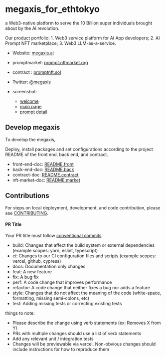 # megaxis_for_ethtokyo
  a Web3-native platform to serve the 10 Billion super individuals brought about by the AI revolution.

  Our product portfolio: 1. Web3 service platform for AI App developers; 2. AI Prompt NFT marketplace; 3. Web3 LLM-as-a-service.


- Website: [megaxis.ai](http://megaxis.ai)

- promptmarket: [prompt.nftmarket.org](http://megaxis.ai:3000/)

- contract : [promptnft.sol](https://mumbai.polygonscan.com/address/0xd8f65552dE03BA8366B4b646B4EA2b3045fE2721#code)

- Twitter: [@megaxis](https://twitter.com/Uniswap)

- screenshot:
  - [welcome](https://github.com/megaxis-for-ethtokyo/megaxis_for_ethtokyo/blob/main/shotscreen/screen.png?raw=true)
  - [main page](https://https://github.com/megaxis-for-ethtokyo/megaxis_for_ethtokyo/blob/main/shotscreen/screen1.png?raw=true)
  - [prompt detail](https://github.com/megaxis-for-ethtokyo/megaxis_for_ethtokyo/blob/main/shotscreen/screen3.png?raw=true)

## Develop  megaxis

To develop the megaxis,


Deploy, install packages and set configurations according to the project README of the front end, back end, and contract.
- front-end-doc: [README.front](https://github.com/megaxis-for-ethtokyo/megaxis_for_ethtokyo/blob/main/megaxisFront/README.md)
- back-end-doc: [README.back](https://github.com/megaxis-for-ethtokyo/megaxis_for_ethtokyo/blob/main/tieBackend/README.MD)
- contract-doc: [README.contract](https://github.com/megaxis-for-ethtokyo/megaxis_for_ethtokyo/blob/main/Hardhat-PromptNft-market/README.md)
- nft-market-doc: [README.market](https://github.com/megaxis-for-ethtokyo/megaxis_for_ethtokyo/blob/main/prompt-nft-market-poly/README.md)

## Contributions

For steps on local deployment, development, and code contribution, please see [CONTRIBUTING](./CONTRIBUTING.md).

#### PR Title
Your PR title must follow [conventional commits](https://www.conventionalcommits.org/en/v1.0.0/#summary)

- build: Changes that affect the build system or external dependencies (example scopes: yarn, eslint, typescript)
- ci: Changes to our CI configuration files and scripts (example scopes: vercel, github, cypress)
- docs: Documentation only changes
- feat: A new feature
- fix: A bug fix
- perf: A code change that improves performance
- refactor: A code change that neither fixes a bug nor adds a feature
- style: Changes that do not affect the meaning of the code (white-space, formatting, missing semi-colons, etc)
- test: Adding missing tests or correcting existing tests

things to note:

- Please describe the change using verb statements (ex: Removes X from Y)
- PRs with multiple changes should use a list of verb statements
- Add any relevant unit / integration tests
- Changes will be previewable via vercel. Non-obvious changes should include instructions for how to reproduce them

